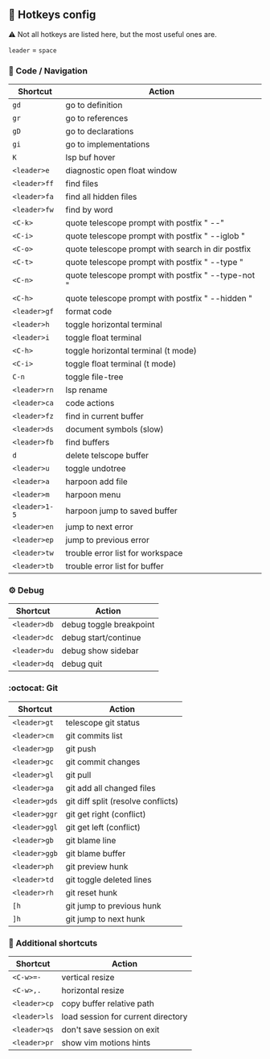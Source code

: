 ## :key: Hotkeys config

:warning: Not all hotkeys are listed here, but the most useful ones are.

`leader` = `space`

### :mag_right: Code / Navigation

| Shortcut     | Action                                             |
|--------------|----------------------------------------------------|
| `gd`         | go to definition                                   |
| `gr`         | go to references                                   |
| `gD`         | go to declarations                                 |
| `gi`         | go to implementations                              |
| `K`          | lsp buf hover                                      |
| `<leader>e`  | diagnostic open float window                       |
| `<leader>ff` | find files                                         |
| `<leader>fa` | find all hidden files                              |
| `<leader>fw` | find by word                                       |
| `<C-k>`      | quote telescope prompt with postfix " --"          |
| `<C-i>`      | quote telescope prompt with postfix " --iglob "    |
| `<C-o>`      | quote telescope prompt with search in dir postfix  |
| `<C-t>`      | quote telescope prompt with postfix " --type "     |
| `<C-n>`      | quote telescope prompt with postfix " --type-not " |
| `<C-h>`      | quote telescope prompt with postfix " --hidden "   |
| `<leader>gf` | format code                                        |
| `<leader>h`  | toggle horizontal terminal                         |
| `<leader>i`  | toggle float terminal                              |
| `<C-h>`      | toggle horizontal terminal (t mode)                |
| `<C-i>`      | toggle float terminal (t mode)                     |
| `C-n`        | toggle file-tree                                   |
| `<leader>rn` | lsp rename                                         |
| `<leader>ca` | code actions                                       |
| `<leader>fz` | find in current buffer                             |
| `<leader>ds` | document symbols (slow)                            |
| `<leader>fb` | find buffers                                       |
| `d`          | delete telscope buffer                             |
| `<leader>u`  | toggle undotree                                    |
| `<leader>a`  | harpoon add file                                   |
| `<leader>m`  | harpoon menu                                       |
| `<leader>1-5`| harpoon jump to saved buffer                       |
| `<leader>en` | jump to next error                                 |
| `<leader>ep` | jump to previous error                             |
| `<leader>tw` | trouble error list for workspace                   |
| `<leader>tb` | trouble error list for buffer                      |

### :gear: Debug

| Shortcut      | Action                        |
|---------------|-------------------------------|
| `<leader>db`  | debug toggle breakpoint       |
| `<leader>dc`  | debug start/continue          |
| `<leader>du`  | debug show sidebar            |
| `<leader>dq`  | debug quit                    |

### :octocat: Git

| Shortcut     | Action                             |
|--------------|------------------------------------|
| `<leader>gt` | telescope git status               |
| `<leader>cm` | git commits list                   |
| `<leader>gp` | git push                           |
| `<leader>gc` | git commit changes                 |
| `<leader>gl` | git pull                           |
| `<leader>ga` | git add all changed files          |
| `<leader>gds`| git diff split (resolve conflicts) |
| `<leader>ggr`| git get right (conflict)           |
| `<leader>ggl`| git get left (conflict)            |
| `<leader>gb` | git blame line                     |
| `<leader>ggb`| git blame buffer                   |
| `<leader>ph` | git preview hunk                   |
| `<leader>td` | git toggle deleted lines           |
| `<leader>rh` | git reset hunk                     |
| `[h`         | git jump to previous hunk          |
| `]h`         | git jump to next hunk              |

### :wrench: Additional shortcuts

| Shortcut     | Action                             |
|--------------|------------------------------------|
| `<C-w>=-`    | vertical resize                    |
| `<C-w>,.`    | horizontal resize                  |
| `<leader>cp` | copy buffer relative path          |
| `<leader>ls` | load session for current directory |
| `<leader>qs` | don't save session on exit         |
| `<leader>pr` | show vim motions hints             |
